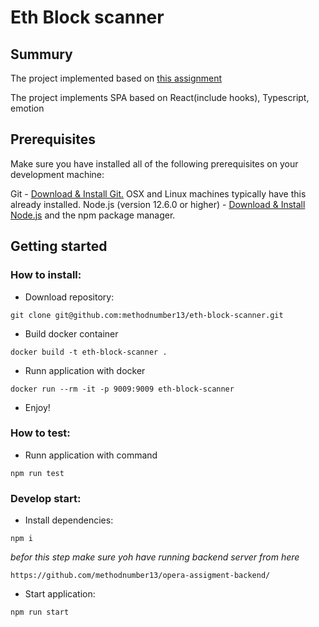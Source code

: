 # Eth Block scanner

## Summury

The project implemented based on [this assignment](https://gist.github.com/mandrigin/083a40b9c33434e87bbac8096156bf0d)

The project implements SPA based on React(include hooks), Typescript, emotion

## Prerequisites

Make sure you have installed all of the following prerequisites on your development machine:

Git - [Download & Install Git.](https://git-scm.com/downloads) OSX and Linux machines typically have this already installed.
Node.js (version 12.6.0 or higher) - [Download & Install Node.js](https://nodejs.org/en/download/) and the npm package manager.

## Getting started

### How to install:

- Download repository:

`git clone git@github.com:methodnumber13/eth-block-scanner.git`

- Build docker container

`docker build -t eth-block-scanner .`

- Runn application with docker

`docker run --rm -it -p 9009:9009 eth-block-scanner`

- Enjoy!

### How to test:

- Runn application with command

`npm run test`

### Develop start:

- Install dependencies:

`npm i`

_befor this step make sure yoh have running backend server from here_

`https://github.com/methodnumber13/opera-assigment-backend/`

- Start application:

`npm run start`
